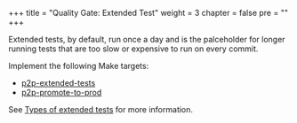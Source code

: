 +++
title = "Quality Gate: Extended Test"
weight = 3
chapter = false
pre = ""
+++

Extended tests, by default, run once a day and is the palceholder for longer running tests that are too slow
or expensive to run on every commit.

Implement the following Make targets:

* [p2p-extended-tests](/p2p/extended-test/p2p-extended-test/)
* [p2p-promote-to-prod](/p2p/extended-test/p2p-promote-to-prod/)

See [Types of extended tests](/p2p/reference/extended-tests/) for more information.
